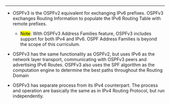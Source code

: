 
---
- OSPFv3 is the OSPFv2 equivalent for exchanging IPv6 prefixes.
  OSPFv3 exchanges Routing Information to populate the IPv6 Routing Table with remote prefixes.
  - <mark class="hltr-yellow">Note</mark>: 
    With OSPFv3 Address Families feature, OSPFv3 includes support for both IPv4 and IPv6.
    OSPF Address Families is beyond the scope of this curriculum.
  
- OSPFv3 has the same functionality as OSPFv2, but  uses IPv6 as the network layer transport, communicating with OSPFv3 peers and advertising IPv6 Routes.
  OSPFv3 also uses the SPF algorithm as the computation engine to determine the best paths throughout the Routing Domain
- OSPFv3 has separate process from its IPv4 counterpart.
  The process and operation are basically the same as in IPv4 Routing Protocol, but run independently.